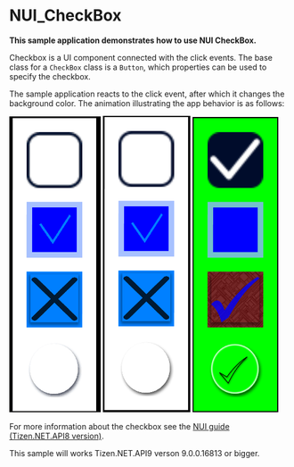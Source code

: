 # NUI_CheckBox

**This sample application demonstrates how to use NUI CheckBox.**

Checkbox is a UI component connected with the click events.
The base class for a `CheckBox` class is a `Button`, which properties can be used to specify the checkbox.

The sample application reacts to the click event, after which it changes the background color.
The animation illustrating the app behavior is as follows:

![anim](./NUI_CheckBox.gif)
![screen1](./NUI_CheckBox_screen1.png)
![screen2](./NUI_CheckBox_screen2.png)

For more information about the checkbox see the [NUI guide (Tizen.NET.API8 version)](https://docs.tizen.org/application/dotnet/guides/nui/nui-components/CheckBox/).

This sample will works Tizen.NET.API9 verson 9.0.0.16813 or bigger.
